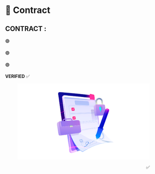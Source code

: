 # 📃 Contract

## CONTRACT :&#x20;

🟣

🟣

🟣

**VERIFIED** ✅&#x20;

<div align="right">

<figure><img src="../.gitbook/assets/contract.png" alt=""><figcaption><p>✅</p></figcaption></figure>

</div>

